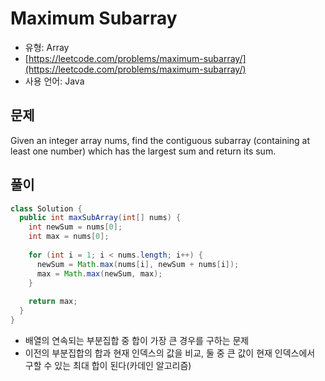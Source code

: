 Maximum Subarray
========

- 유형: Array
- [https://leetcode.com/problems/maximum-subarray/](https://leetcode.com/problems/maximum-subarray/)
- 사용 언어: Java


## 문제

Given an integer array nums, find the contiguous subarray (containing at least one number) which has the largest sum and return its sum.

## 풀이

```java
class Solution {
  public int maxSubArray(int[] nums) {
    int newSum = nums[0];
    int max = nums[0];
    
    for (int i = 1; i < nums.length; i++) {
      newSum = Math.max(nums[i], newSum + nums[i]);
      max = Math.max(newSum, max);
    }
    
    return max;
  }
}
```

- 배열의 연속되는 부분집합 중 합이 가장 큰 경우를 구하는 문제
- 이전의 부분집합의 합과 현재 인덱스의 값을 비교, 둘 중 큰 값이 현재 인덱스에서 구할 수 있는 최대 합이 된다(카데인 알고리즘)
